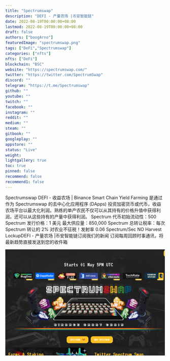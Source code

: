 ```yaml
---
title: "Spectrumswap"
description: "DEFI - 产量农场 |币安智能链"
date: 2022-08-19T00:00:00+08:00
lastmod: 2022-08-19T00:00:00+08:00
draft: false
authors: ["boogArno"]
featuredImage: "spectrumswap.png"
tags: ["DeFi","Spectrumswap"]
categories: ["nfts"]
nfts: ["DeFi"]
blockchain: "BSC"
website: "https://spectrumswap.com/"
twitter: "https://twitter.com/SpectrumSwap"
discord: ""
telegram: "https://t.me/Spectrumswap"
github: ""
youtube: ""
twitch: ""
facebook: ""
instagram: ""
reddit: ""
medium: ""
steam: ""
gitbook: ""
googleplay: ""
appstore: ""
status: "Live"
weight: 
lightgallery: true
toc: true
pinned: false
recommend: false
recommend1: false
---
```

Spectrumswap DEFI - 收益农场 | Binance Smart Chain Yield Farming 是通过作为 Spectrumswap 的去中心化应用程序 (DApps) 投资加密货币或代币，收益农场平台以最大化利润。熟练的单产农民不仅可以从其持有的价格升值中获得利润，还可以从这些持有的产量中获得利润。 Spectrum 代币初始流动性：500 Spectrum 发行价格：1 美元 最大供应量：850,000 Spectrum 总转让税率：每次 Spectrum 转让的 2% 对农业不征税！发射率 0.06 Spectrum/Sec NO Harvest LockupDEFI - 产量农场 |币安智能链订阅我们的新闻
订阅每周回顾时事通讯，将最新趋势直接发送到您的收件箱

![spectrumswap-dapp-defi-bsc-image1_b579bea544a632ed41680afa846a4fbf](spectrumswap-dapp-defi-bsc-image1_b579bea544a632ed41680afa846a4fbf.png)
